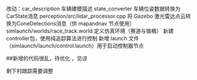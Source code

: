 改动：car_description 车辆建模描述
state_converter  车辆位姿数据转换为CarState消息
perception/src/lidar_processor.cpp   将 Gazebo 激光雷达点云转换为ConeDetections消息（供 mapandnav 节点使用）
simlaunch/worlds/race_track.world   定义仿真环境（赛道与锥桶）
新建controller包，使用纯追踪算法进行控制
新增 launch 文件（simlaunch/launch/control.launch）用于启动控制器节点

##新增的代码很乱，待优化 ，见谅

剩下村跟踪需要调整